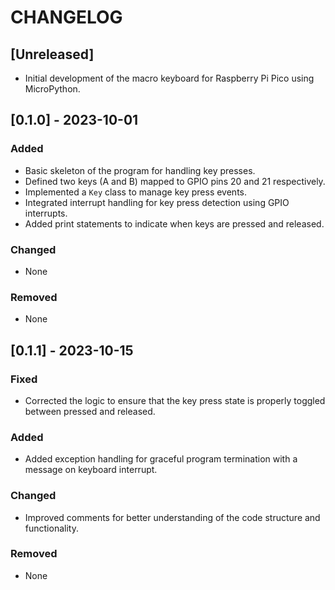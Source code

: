 # CHANGELOG

## [Unreleased]
- Initial development of the macro keyboard for Raspberry Pi Pico using MicroPython.

## [0.1.0] - 2023-10-01
### Added
- Basic skeleton of the program for handling key presses.
- Defined two keys (A and B) mapped to GPIO pins 20 and 21 respectively.
- Implemented a `Key` class to manage key press events.
- Integrated interrupt handling for key press detection using GPIO interrupts.
- Added print statements to indicate when keys are pressed and released.
  
### Changed
- None

### Removed
- None

## [0.1.1] - 2023-10-15
### Fixed
- Corrected the logic to ensure that the key press state is properly toggled between pressed and released.

### Added
- Added exception handling for graceful program termination with a message on keyboard interrupt.

### Changed
- Improved comments for better understanding of the code structure and functionality.

### Removed
- None